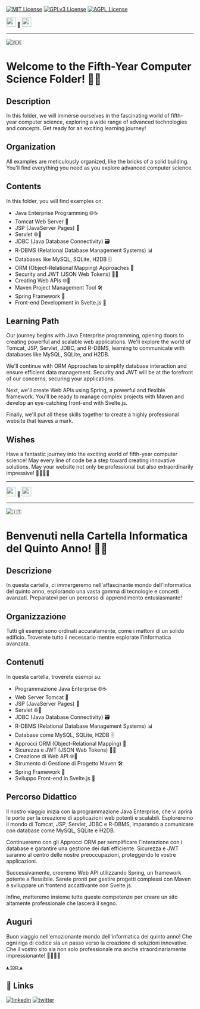 [![MIT License](https://img.shields.io/badge/License-MIT-green.svg)](https://choosealicense.com/licenses/mit/)
[![GPLv3 License](https://img.shields.io/badge/License-GPL%20v3-yellow.svg)](https://opensource.org/licenses/)
[![AGPL License](https://img.shields.io/badge/license-AGPL-blue.svg)](http://www.gnu.org/licenses/agpl-3.0)

<a name="TOP"></a>

<a href="#IT"><img style="height:25px" src="https://em-content.zobj.net/thumbs/60/whatsapp/352/flag-italy_1f1ee-1f1f9.png" /></a>
🤍
<a href="#EN"><img style="height:25px" src="https://em-content.zobj.net/thumbs/60/whatsapp/352/flag-united-kingdom_1f1ec-1f1e7.png" /></a>

<hr />


![🇬🇧](https://em-content.zobj.net/thumbs/60/whatsapp/352/flag-united-kingdom_1f1ec-1f1e7.png) <a name="EN"></a>
# Welcome to the Fifth-Year Computer Science Folder! 🌟🚀

## Description
In this folder, we will immerse ourselves in the fascinating world of fifth-year computer science, exploring a wide range of advanced technologies and concepts.
Get ready for an exciting learning journey!

## Organization
All examples are meticulously organized, like the bricks of a solid building.
You'll find everything you need as you explore advanced computer science.

## Contents
In this folder, you will find examples on:
- Java Enterprise Programming 🌐☕
- Tomcat Web Server 🚀
- JSP (JavaServer Pages) 📄
- Servlet 🌐🚀
- JDBC (Java Database Connectivity) 🗃️
- R-DBMS (Relational Database Management Systems) 📊
- Databases like MySQL, SQLite, H2DB 🗄️
- ORM (Object-Relational Mapping) Approaches 🔄
- Security and JWT (JSON Web Tokens) 🔐🔑
- Creating Web APIs 🌐🚀
- Maven Project Management Tool 🛠️
- Spring Framework 🍃
- Front-end Development in Svelte.js 🌟

## Learning Path
Our journey begins with Java Enterprise programming, opening doors to creating powerful and scalable web applications.
We'll explore the world of Tomcat, JSP, Servlet, JDBC, and R-DBMS, learning to communicate with databases like MySQL, SQLite, and H2DB.

We'll continue with ORM Approaches to simplify database interaction and ensure efficient data management.
Security and JWT will be at the forefront of our concerns, securing your applications.

Next, we'll create Web APIs using Spring, a powerful and flexible framework.
You'll be ready to manage complex projects with Maven and develop an eye-catching front-end with Svelte.js.

Finally, we'll put all these skills together to create a highly professional website that leaves a mark.

## Wishes
Have a fantastic journey into the exciting world of fifth-year computer science!
May every line of code be a step toward creating innovative solutions.
May your website not only be professional but also extraordinarily impressive! 🌟🚀🌐💼


<hr/>

<a href="#IT"><img style="height:25px" src="https://em-content.zobj.net/thumbs/60/whatsapp/352/flag-italy_1f1ee-1f1f9.png" /></a> 🤍 <a href="#EN"><img style="height:25px" src="https://em-content.zobj.net/thumbs/60/whatsapp/352/flag-united-kingdom_1f1ec-1f1e7.png" /></a>

<hr />


![🇮🇹](https://em-content.zobj.net/thumbs/60/whatsapp/352/flag-italy_1f1ee-1f1f9.png) <a name="IT"></A>
# Benvenuti nella Cartella Informatica del Quinto Anno! 🌟🚀

## Descrizione
In questa cartella, ci immergeremo nell'affascinante mondo dell'informatica del quinto anno, esplorando una vasta gamma di tecnologie e concetti avanzati.
Preparatevi per un percorso di apprendimento entusiasmante!

## Organizzazione
Tutti gli esempi sono ordinati accuratamente, come i mattoni di un solido edificio.
Troverete tutto il necessario mentre esplorate l'informatica avanzata.

## Contenuti
In questa cartella, troverete esempi su:
- Programmazione Java Enterprise 🌐☕
- Web Server Tomcat 🚀
- JSP (JavaServer Pages) 📄
- Servlet 🌐🚀
- JDBC (Java Database Connectivity) 🗃️
- R-DBMS (Relational Database Management Systems) 📊
- Database come MySQL, SQLite, H2DB 🗄️
- Approcci ORM (Object-Relational Mapping) 🔄
- Sicurezza e JWT (JSON Web Tokens) 🔐🔑
- Creazione di Web API 🌐🚀
- Strumento di Gestione di Progetto Maven 🛠️
- Spring Framework 🍃
- Sviluppo Front-end in Svelte.js 🌟

## Percorso Didattico
Il nostro viaggio inizia con la programmazione Java Enterprise, che vi aprirà le porte per la creazione di applicazioni web potenti e scalabili.
Esploreremo il mondo di Tomcat, JSP, Servlet, JDBC e R-DBMS, imparando a comunicare con database come MySQL, SQLite e H2DB.

Continueremo con gli Approcci ORM per semplificare l'interazione con i database e garantire una gestione dei dati efficiente.
Sicurezza e JWT saranno al centro delle nostre preoccupazioni, proteggendo le vostre applicazioni.

Successivamente, creeremo Web API utilizzando Spring, un framework potente e flessibile.
Sarete pronti per gestire progetti complessi con Maven e sviluppare un frontend accattivante con Svelte.js.

Infine, metteremo insieme tutte queste competenze per creare un sito altamente professionale che lascerà il segno.

## Auguri
Buon viaggio nell'emozionante mondo dell'informatica del quinto anno!
Che ogni riga di codice sia un passo verso la creazione di soluzioni innovative.
Che il vostro sito sia non solo professionale ma anche straordinariamente impressionante! 🌟🚀🌐💼


<a href="#TOP">&utrif; top &utrif;</a>

## 🔗 Links
[![linkedin](https://img.shields.io/badge/linkedin-0A66C2?style=for-the-badge&logo=linkedin&logoColor=white)](https://www.linkedin.com/in/biagio-rosario-greco-77145774/)
[![twitter](https://img.shields.io/badge/twitter-1DA1F2?style=for-the-badge&logo=twitter&logoColor=white)](https://twitter.com/birg_81)
